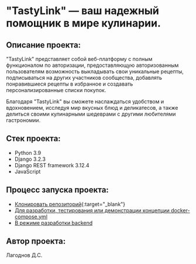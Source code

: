 # "TastyLink" — ваш надежный помощник в мире кулинарии.

## Описание проекта:
"TastyLink" представляет собой веб-платформу с полным функционалом по авторизации, предоставляющую авторизованным пользователям возможность выкладывать свои уникальные рецепты, подписываться на других участников сообщества, добавлять понравившиеся рецепты в избранное и создавать персонализированные списки покупок.

Благодаря "TastyLink" вы сможете наслаждаться удобством и вдохновением, исследуя мир вкусных блюд и деликатесов, а также делиться своими кулинарными шедеврами с другими любителями гастрономии.

## Стек проекта:
- Python 3.9
- Django 3.2.3
- Django REST framework 3.12.4
- JavaScript

## Процесс запуска проекта:
- [Клонировать репозиторий](https://github.com/lagodmi/TastyLink.git){:target="_blank"}
- [Для разработки, тестирования или демонстрации концепции docker-compose.yml](README/docker.md)
- [В режиме разработки backend](README/develop.md)
## Автор проекта:
Лагоднов Д.С.
